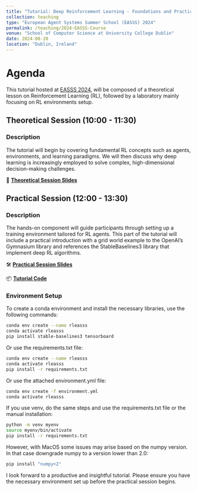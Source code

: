 ```yaml
---
title: "Tutorial: Deep Reinforcement Learning - Foundations and Practical Environment Setup for Real-World Applications"
collection: teaching
type: "European Agent Systems Summer School (EASSS) 2024"
permalink: /teaching/2024-EASSS-Course
venue: "School of Computer Science at University College Dublin"
date: 2024-08-20
location: "Dublin, Ireland"
---
```


# Agenda

This tutorial hosted at [EASSS 2024](https://euramas.github.io/easss2024/), will be composed of a theoretical lesson on Reinforcement Learning (RL), followed by a laboratory mainly focusing on RL environments setup.

## Theoretical Session (10:00 - 11:30)

### Description
The tutorial will begin by covering fundamental RL concepts such as agents, environments, and learning paradigms. We will then discuss why deep learning is increasingly employed to solve complex, high-dimensional decision-making challenges.

📑 **[Theoretical Session Slides](../files/EASSS_2024_Theory.pdf)**

## Practical Session (12:00 - 13:30)

### Description
The hands-on component will guide participants through setting up a training environment tailored for RL agents. This part of the tutorial will include a practical introduction with a grid world example to the OpenAI’s Gymnasium library and references the StableBaselines3 library that implement deep RL algorithms.

🛠️ **[Practical Session Slides](../files/EASSS_2024_Practical.pdf)**

📦 **[Tutorial Code](../files/easss-RL-tutorial-main.zip)**

### Environment Setup
To create a conda environment and install the necessary libraries, use the following commands:

```bash
conda env create --name rleasss
conda activate rleasss
pip install stable-baselines3 tensorboard
```

Or use the requirements.txt file:

```bash
conda env create --name rleasss
conda activate rleasss
pip install -r requirements.txt
```

Or use the attached environment.yml file:

```bash
conda env create -f environment.yml
conda activate rleasss
```

If you use venv, do the same steps and use the requirements.txt file or the manual installation:
```bash
python -m venv myenv
source myenv/bin/activate
pip install -r requirements.txt
```

However, with MacOS some issues may arise based on the numpy version. In that case downgrade numpy to a version lower than 2.0:
```bash
pip install "numpy<2"
```

I look forward to a productive and insightful tutorial. Please ensure you have the necessary environment set up before the practical session begins.

